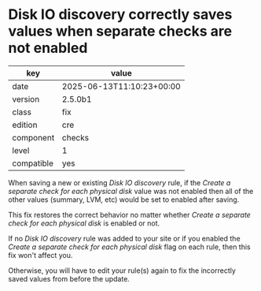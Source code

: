 [//]: # (werk v2)
# Disk IO discovery correctly saves values when separate checks are not enabled

key        | value
---------- | ---
date       | 2025-06-13T11:10:23+00:00
version    | 2.5.0b1
class      | fix
edition    | cre
component  | checks
level      | 1
compatible | yes

When saving a new or existing _Disk IO discovery_ rule, if the _Create a separate check for each physical disk_ value was not enabled then all of the other values (summary, LVM, etc) would be set to enabled after saving.

This fix restores the correct behavior no matter whether _Create a separate check for each physical disk_ is enabled or not.

If no _Disk IO discovery_ rule was added to your site or if you enabled the _Create a separate check for each physical disk_ flag on each rule, then this fix won't affect you.

Otherwise, you will have to edit your rule(s) again to fix the incorrectly saved values from before the update.
